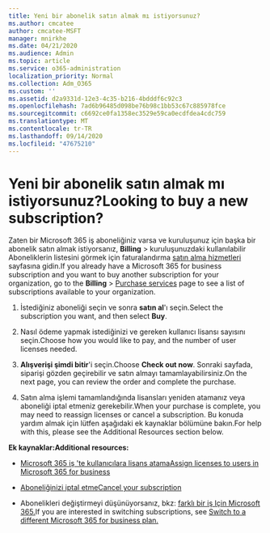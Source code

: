```yaml
---
title: Yeni bir abonelik satın almak mı istiyorsunuz?
ms.author: cmcatee
author: cmcatee-MSFT
manager: mnirkhe
ms.date: 04/21/2020
ms.audience: Admin
ms.topic: article
ms.service: o365-administration
localization_priority: Normal
ms.collection: Adm_O365
ms.custom: ''
ms.assetid: d2a9331d-12e3-4c35-b216-4bdddf6c92c3
ms.openlocfilehash: 7ad6b96485d098be76b98c1bb53c67c885978fce
ms.sourcegitcommit: c6692ce0fa1358ec3529e59ca0ecdfdea4cdc759
ms.translationtype: MT
ms.contentlocale: tr-TR
ms.lasthandoff: 09/14/2020
ms.locfileid: "47675210"
---
```

# <a name="looking-to-buy-a-new-subscription"></a><span data-ttu-id="f8722-102">Yeni bir abonelik satın almak mı istiyorsunuz?</span><span class="sxs-lookup"><span data-stu-id="f8722-102">Looking to buy a new subscription?</span></span>

<span data-ttu-id="f8722-103">Zaten bir Microsoft 365 iş aboneliğiniz varsa ve kuruluşunuz için başka bir abonelik satın almak istiyorsanız, **Billing** \> kuruluşunuzdaki kullanılabilir Aboneliklerin listesini görmek için faturalandırma [satın alma hizmetleri](https://go.microsoft.com/fwlink/p/?linkid=868433) sayfasına gidin.</span><span class="sxs-lookup"><span data-stu-id="f8722-103">If you already have a Microsoft 365 for business subscription and you want to buy another subscription for your organization, go to the **Billing** \> [Purchase services](https://go.microsoft.com/fwlink/p/?linkid=868433) page to see a list of subscriptions available to your organization.</span></span>
 
1. <span data-ttu-id="f8722-104">İstediğiniz aboneliği seçin ve sonra **satın al**'ı seçin.</span><span class="sxs-lookup"><span data-stu-id="f8722-104">Select the subscription you want, and then select **Buy**.</span></span>

2. <span data-ttu-id="f8722-105">Nasıl ödeme yapmak istediğinizi ve gereken kullanıcı lisansı sayısını seçin.</span><span class="sxs-lookup"><span data-stu-id="f8722-105">Choose how you would like to pay, and the number of user licenses needed.</span></span>

3. <span data-ttu-id="f8722-106">**Alışverişi şimdi bitir**'i seçin.</span><span class="sxs-lookup"><span data-stu-id="f8722-106">Choose **Check out now**.</span></span> <span data-ttu-id="f8722-107">Sonraki sayfada, siparişi gözden geçirebilir ve satın almayı tamamlayabilirsiniz.</span><span class="sxs-lookup"><span data-stu-id="f8722-107">On the next page, you can review the order and complete the purchase.</span></span>

4. <span data-ttu-id="f8722-108">Satın alma işlemi tamamlandığında lisansları yeniden atamanız veya aboneliği iptal etmeniz gerekebilir.</span><span class="sxs-lookup"><span data-stu-id="f8722-108">When your purchase is complete, you may need to reassign licenses or cancel a subscription.</span></span> <span data-ttu-id="f8722-109">Bu konuda yardım almak için lütfen aşağıdaki ek kaynaklar bölümüne bakın.</span><span class="sxs-lookup"><span data-stu-id="f8722-109">For help with this, please see the Additional Resources section below.</span></span>

 <span data-ttu-id="f8722-110">**Ek kaynaklar:**</span><span class="sxs-lookup"><span data-stu-id="f8722-110">**Additional resources:**</span></span>
  
- [<span data-ttu-id="f8722-111">Microsoft 365 iş 'te kullanıcılara lisans atama</span><span class="sxs-lookup"><span data-stu-id="f8722-111">Assign licenses to users in Microsoft 365 for business</span></span>](https://docs.microsoft.com/microsoft-365/admin/add-users/add-users)
    
- [<span data-ttu-id="f8722-112">Aboneliğinizi iptal etme</span><span class="sxs-lookup"><span data-stu-id="f8722-112">Cancel your subscription</span></span>](https://docs.microsoft.com/microsoft-365/commerce/subscriptions/cancel-your-subscription)
    
- <span data-ttu-id="f8722-113">Abonelikleri değiştirmeyi düşünüyorsanız, bkz: [farklı bir iş Için Microsoft 365.](https://docs.microsoft.com/microsoft-365/commerce/subscriptions/switch-to-a-different-plan)</span><span class="sxs-lookup"><span data-stu-id="f8722-113">If you are interested in switching subscriptions, see [Switch to a different Microsoft 365 for business plan.](https://docs.microsoft.com/microsoft-365/commerce/subscriptions/switch-to-a-different-plan)</span></span>